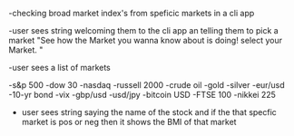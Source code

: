 
-checking broad market index's from speficic markets in a cli app

-user sees string welcoming them to the cli app an telling them to pick a market
"See how the Market you wanna know about is doing!
select your Market. "

-user sees a list of markets

-s&p 500
-dow 30
-nasdaq
-russell 2000
-crude oil
-gold
-silver
-eur/usd
-10-yr bond
-vix
-gbp/usd
-usd/jpy
-bitcoin USD
-FTSE 100
-nikkei 225

 - user sees string saying the name of the stock and if the that specfic market is pos or neg then it shows the BMI of that market
